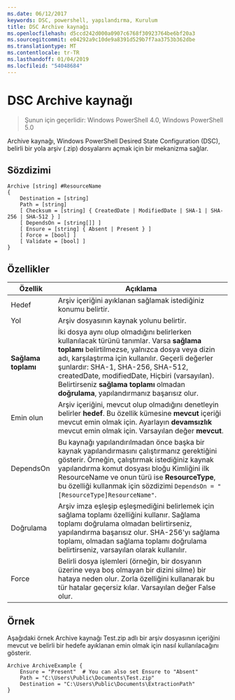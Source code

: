 ```yaml
---
ms.date: 06/12/2017
keywords: DSC, powershell, yapılandırma, Kurulum
title: DSC Archive kaynağı
ms.openlocfilehash: d5ccd242d000a0907c6768f30923764be6bf20a3
ms.sourcegitcommit: e04292a9c10de9a8391d529b7f7aa3753b362dbe
ms.translationtype: MT
ms.contentlocale: tr-TR
ms.lasthandoff: 01/04/2019
ms.locfileid: "54048684"
---
```

# <a name="dsc-archive-resource"></a>DSC Archive kaynağı

> Şunun için geçerlidir: Windows PowerShell 4.0, Windows PowerShell 5.0

Archive kaynağı, Windows PowerShell Desired State Configuration (DSC), belirli bir yola arşiv (.zip) dosyalarını açmak için bir mekanizma sağlar.

## <a name="syntax"></a>Sözdizimi
```MOF
Archive [string] #ResourceName
{
    Destination = [string]
    Path = [string]
    [ Checksum = [string] { CreatedDate | ModifiedDate | SHA-1 | SHA-256 | SHA-512 } ]
    [ DependsOn = [string[]] ]
    [ Ensure = [string] { Absent | Present } ]
    [ Force = [bool] ]
    [ Validate = [bool] ]
}
```

## <a name="properties"></a>Özellikler

|  Özellik  |  Açıklama   |
|---|---|
| Hedef| Arşiv içeriğini ayıklanan sağlamak istediğiniz konumu belirtir.|
| Yol| Arşiv dosyasının kaynak yolunu belirtir.|
| __Sağlama toplamı__| İki dosya aynı olup olmadığını belirlerken kullanılacak türünü tanımlar. Varsa __sağlama toplamı__ belirtilmezse, yalnızca dosya veya dizin adı, karşılaştırma için kullanılır. Geçerli değerler şunlardır: SHA-1, SHA-256, SHA-512, createdDate, modifiedDate, Hiçbiri (varsayılan). Belirtirseniz __sağlama toplamı__ olmadan __doğrulama__, yapılandırmanız başarısız olur.|
| Emin olun| Arşiv içeriğini, mevcut olup olmadığını denetleyin belirler __hedef__. Bu özellik kümesine __mevcut__ içeriği mevcut emin olmak için. Ayarlayın __devamsızlık__ mevcut emin olmak için. Varsayılan değer __mevcut__.|
| DependsOn | Bu kaynağı yapılandırılmadan önce başka bir kaynak yapılandırmasını çalıştırmanız gerektiğini gösterir. Örneğin, çalıştırmak istediğiniz kaynak yapılandırma komut dosyası bloğu Kimliğini ilk ResourceName ve onun türü ise __ResourceType__, bu özelliği kullanmak için sözdizimi `DependsOn = "[ResourceType]ResourceName"`.|
| Doğrulama| Arşiv imza eşleşip eşleşmediğini belirlemek için sağlama toplamı özelliğini kullanır. Sağlama toplamı doğrulama olmadan belirtirseniz, yapılandırma başarısız olur. SHA-256'yı sağlama toplamı, olmadan sağlama toplamı doğrulama belirtirseniz, varsayılan olarak kullanılır.|
| Force| Belirli dosya işlemleri (örneğin, bir dosyanın üzerine veya boş olmayan bir dizini silme) bir hataya neden olur. Zorla özelliğini kullanarak bu tür hatalar geçersiz kılar. Varsayılan değer False olur.|

## <a name="example"></a>Örnek

Aşağıdaki örnek Archive kaynağı Test.zip adlı bir arşiv dosyasının içeriğini mevcut ve belirli bir hedefe ayıklanan emin olmak için nasıl kullanılacağını gösterir.

```
Archive ArchiveExample {
    Ensure = "Present"  # You can also set Ensure to "Absent"
    Path = "C:\Users\Public\Documents\Test.zip"
    Destination = "C:\Users\Public\Documents\ExtractionPath"
}
```